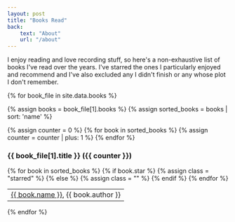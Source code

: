 ```yaml
---
layout: post
title: "Books Read"
back:
    text: "About"
    url: "/about"
---
```


I enjoy reading and love recording stuff, so here's a non-exhaustive list of books I've read over the years. I've starred the ones I particularly enjoyed and recommend and I've also excluded any I didn't finish or any whose plot I don't remember.

{% for book_file in site.data.books %}

{% assign books = book_file[1].books %}
{% assign sorted_books = books | sort: 'name' %}

{% assign counter = 0 %}
{% for book in sorted_books %}
    {% assign counter = counter | plus: 1 %}
{% endfor %}

<div class="div-with-margin">
<h3 class="inline no-margin">{{ book_file[1].title }} ({{ counter }})</h3>
</div>
<table>
    {% for book in sorted_books %}
        <tr>
            {% if book.star %}
                {% assign class = "starred" %}
            {% else %}
                {% assign class = "" %}
            {% endif %}
            <td>
            <a class="{{ class }}" href="{{ book.amazon_link }}">{{ book.name }}</a>,
            <span class="light small">{{ book.author }}</span>
            </td>
        </tr>
    {% endfor %}
</table>
{% endfor %}
